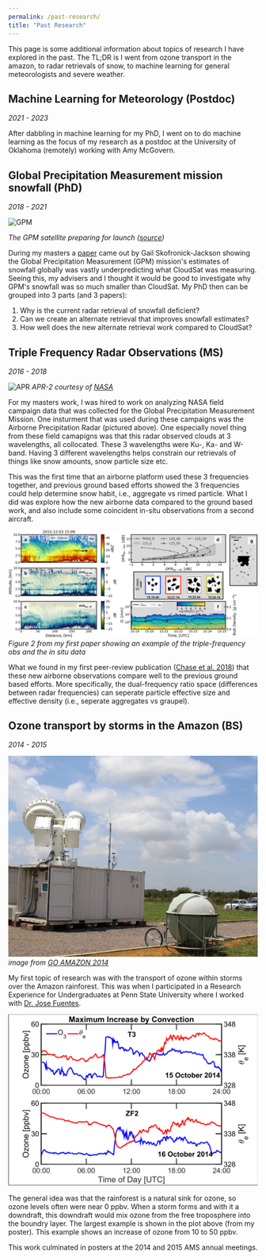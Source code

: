```yaml
---
permalink: /past-research/
title: "Past Research"
---
```


This page is some additional information about topics of research I have explored in the past. The TL;DR is I went from ozone transport in the amazon, to radar retrievals of snow, to machine learning for general meteorologists and severe weather. 

<h2> Machine Learning for Meteorology (Postdoc) </h2>
<i> 2021 - 2023 </i>

After dabbling in machine learning for my PhD, I went on to do machine learning as the focus of my research as a postdoc at the University of Oklahoma (remotely) working with Amy McGovern. 

<h2> Global Precipitation Measurement mission snowfall (PhD) </h2>
<i> 2018 - 2021 </i>

![GPM](https://scx1.b-cdn.net/csz/news/800a/2013/readysetspac.jpg) 

*The GPM satellite preparing for launch ([source](https://phys.org/news/2013-11-ready-space-nasa-gpm-satellite.html))*

During my masters a [paper](https://journals.ametsoc.org/view/journals/apme/58/7/jamc-d-18-0124.1.xml?tab_body=pdf) came out by Gail Skofronick-Jackson showing the Global Precipitation Measurement (GPM) mission's estimates of snowfall globally was vastly underpredicting what CloudSat was measuring. Seeing this, my advisers and I thought it would be good to investigate why GPM's snowfall was so much smaller than CloudSat. My PhD then can be grouped into 3 parts (and 3 papers): 

1) Why is the current radar retrieval of snowfall deficient? <br>
2) Can we create an alternate retrieval that improves snowfall estimates? <br>
3) How well does the new alternate retrieval work compared to CloudSat? <br>

<h2> Triple Frequency Radar Observations (MS) </h2>
<i> 2016 - 2018 </i>


![APR](https://cpex.jpl.nasa.gov/cpex-aw/assets/images/content/apr22.png) 
*APR-2 courtesy of [NASA](https://cpex.jpl.nasa.gov/cpex-aw/assets/images/content/apr22.png)*

For my masters work, I was hired to work on analyzing NASA field campaign data that was collected for the Global Precipitation Measurement Mission. One insturment that was used during these campaigns was the Airborne Precipitation Radar (pictured above). One especially novel thing from these field camapigns was that this radar observed clouds at 3 wavelengths, all collocated. These 3 wavelengths were Ku-, Ka- and W-band. Having 3 different wavelengths helps constrain our retrievals of things like snow amounts, snow particle size etc. 

This was the first time that an airborne platform used these 3 frequencies together, and previous ground based efforts showed the 3 frequencies could help determine snow habit, i.e., aggregate vs rimed particle. What I did was explore how the new airborne data compared to the ground based work, and also include some coincident in-situ observations from a second aircraft. 

![masters_work](/assets/images/masters_work_fig.jpg) 
*Figure 2 from my first paper showing an example of the triple-frequency obs and the in situ data*

What we found in my first peer-review publication ([Chase et al. 2018](https://agupubs.onlinelibrary.wiley.com/doi/full/10.1029/2018GL077997)) that these new airborne observations compare well to the previous ground based efforts. More specifically, the dual-frequency ratio space (differences between radar frequencies) can seperate particle effective size and effective density (i.e., seperate aggregates vs graupel).

<h2> Ozone transport by storms in the Amazon (BS) </h2>
<i> 2014 - 2015 </i>

![GoAmazon](/assets/images/ARM_GOAMAZON.jpg) 
*image from [GO AMAZON 2014](https://www.flickr.com/photos/armgov/albums/72157628390811069/)*

My first topic of research was with the transport of ozone within storms over the Amazon rainforest. This was when I participated in a Research Experience for Undergraduates at Penn State University where I worked with [Dr. Jose Fuentes](https://www.ems.psu.edu/directory/jose-fuentes). 

![OzonePoster](/assets/images/PosterResult_Ozone.png) 

The general idea was that the rainforest is a natural sink for ozone, so ozone levels often were near 0 ppbv. When a storm forms and with it a downdraft, this downdraft would mix ozone from the free troposphere into the boundry layer. The largest example is shown in the plot above (from my poster). This example shows an increase of ozone from 10 to 50 ppbv. 

This work culminated in posters at the 2014 and 2015 AMS annual meetings. 






